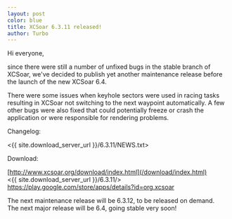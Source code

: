 ```yaml
---
layout: post
color: blue
title: XCSoar 6.3.11 released!
author: Turbo
---
```

Hi everyone,

since there were still a number of unfixed bugs in the stable branch of XCSoar,
we've decided to publish yet another maintenance release before the launch of
the new XCSoar 6.4.

There were some issues when keyhole sectors were used in racing tasks resulting
in XCSoar not switching to the next waypoint automatically. A few other bugs
were also fixed that could potentially freeze or crash the application or were
responsible for rendering problems.

Changelog:

  <{{ site.download_server_url }}/6.3.11/NEWS.txt>

Download:

  [http://www.xcsoar.org/download/index.html](/download/index.html)  
  <{{ site.download_server_url }}/6.3.11/>  
  <https://play.google.com/store/apps/details?id=org.xcsoar>
  
The next maintenance release will be 6.3.12, to be released on demand.  
The next major release will be 6.4, going stable very soon!
